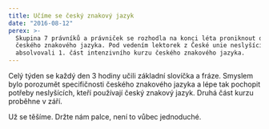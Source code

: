 ```yaml
---
title: Učíme se český znakový jazyk
date: "2016-08-12"
perex: >-
  Skupina 7 právníků a právniček se rozhodla na konci léta proniknout do základů
  českého znakového jazyka. Pod vedením lektorek z České unie neslyšících v Brně
  absolvovali 1. část intenzivního kurzu českého znakového jazyka.
---
```




Celý týden se každý den 3 hodiny učili základní slovíčka a fráze. Smyslem bylo porozumět specifičnosti českého znakového jazyka a lépe tak pochopit potřeby neslyšících, kteří používají český znakový jazyk. Druhá část kurzu proběhne v září. 



Už se těšíme. Držte nám palce, není to vůbec jednoduché.














